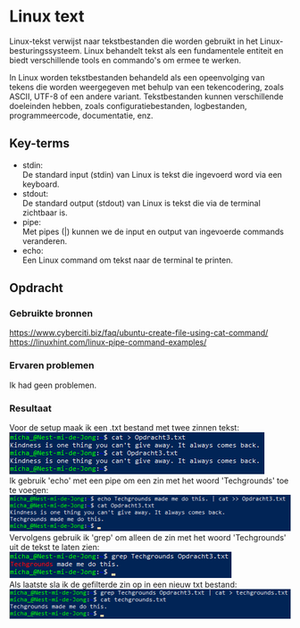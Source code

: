 # Linux text
Linux-tekst verwijst naar tekstbestanden die worden gebruikt in het Linux-besturingssysteem. Linux behandelt tekst als een fundamentele entiteit en biedt verschillende tools en commando's om ermee te werken.

In Linux worden tekstbestanden behandeld als een opeenvolging van tekens die worden weergegeven met behulp van een tekencodering, zoals ASCII, UTF-8 of een andere variant. Tekstbestanden kunnen verschillende doeleinden hebben, zoals configuratiebestanden, logbestanden, programmeercode, documentatie, enz.

## Key-terms
- stdin:  
De standard input (stdin) van Linux is tekst die ingevoerd word via een keyboard.
- stdout:  
De standard output (stdout) van Linux is tekst die via de terminal zichtbaar is.
- pipe:  
Met pipes (|) kunnen we de input en output van ingevoerde commands veranderen.
- echo:  
Een Linux command om tekst naar de terminal te printen.

## Opdracht
### Gebruikte bronnen
https://www.cyberciti.biz/faq/ubuntu-create-file-using-cat-command/  
https://linuxhint.com/linux-pipe-command-examples/

### Ervaren problemen
Ik had geen problemen.

### Resultaat
Voor de setup maak ik een .txt bestand met twee zinnen tekst:  
![setup](..\00_includes\Linux_pics\3\setup.png)  
Ik gebruik 'echo' met een pipe om een zin met het woord 'Techgrounds' toe te voegen:  
![echo](..\00_includes\Linux_pics\3\echo_write.png)  
Vervolgens gebruik ik 'grep' om alleen de zin met het woord 'Techgrounds' uit de tekst te laten zien:  
![grep](..\00_includes\Linux_pics\3\grep.png)  
Als laatste sla ik de gefilterde zin op in een nieuw txt bestand:    
![new_txt](..\00_includes\Linux_pics\3\techgrounds_txt.png)
